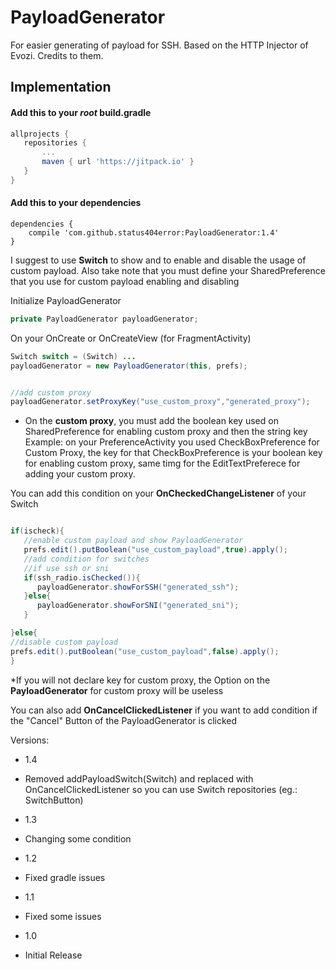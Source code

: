 # PayloadGenerator

For easier generating of payload for SSH. Based on the HTTP Injector of Evozi. Credits to them.

## Implementation

#### Add this to your _root_ build.gradle

``` gradle
allprojects { 		
   repositories {
       ... 			
       maven { url 'https://jitpack.io' }
   } 	
}

```

#### Add this to your dependencies
```
dependencies { 	 
    compile 'com.github.status404error:PayloadGenerator:1.4' 	
}
```

I suggest to use **Switch** to show and to enable and disable the usage of custom payload.
Also take note that you must define your SharedPreference that you use for custom payload enabling and disabling 

Initialize PayloadGenerator

```java
private PayloadGenerator payloadGenerator;
```

On your OnCreate or OnCreateView (for FragmentActivity)

```java
Switch switch = (Switch) ...
payloadGenerator = new PayloadGenerator(this, prefs);


//add custom proxy
payloadGenerator.setProxyKey("use_custom_proxy","generated_proxy");

```

* On the **custom proxy**, you must add the boolean key used on SharedPreference for enabling custom proxy and then the string key
Example: on your PreferenceActivity you used CheckBoxPreference for Custom Proxy, the key for that CheckBoxPreference is your boolean key for enabling custom proxy, same timg for the EditTextPreferece for adding your custom proxy.


You can add this condition on your **OnCheckedChangeListener** of your Switch

```java

if(ischeck){
   //enable custom payload and show PayloadGenerator
   prefs.edit().putBoolean("use_custom_payload",true).apply();
   //add condition for switches 
   //if use ssh or sni
   if(ssh_radio.isChecked()){
      payloadGenerator.showForSSH("generated_ssh");
   }else{
      payloadGenerator.showForSNI("generated_sni");
   }

}else{
//disable custom payload
prefs.edit().putBoolean("use_custom_payload",false).apply();
}
```

*If you will not declare key for custom proxy, the Option on the **PayloadGenerator** for custom proxy will be useless

You can also add **OnCancelClickedListener** if you want to add condition if the "Cancel" Button of the PayloadGenerator is clicked

Versions:

* 1.4
 - Removed addPayloadSwitch(Switch) and replaced with OnCancelClickedListener so you can use Switch repositories (eg.: SwitchButton)

* 1.3
 - Changing some condition

* 1.2
 - Fixed gradle issues


* 1.1
 - Fixed some issues


* 1.0
 - Initial Release
